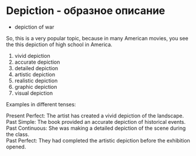 # Depiction - образное описание

- depiction of war

So, this is a very popular topic, because in many American movies, you see the this depiction of high school in America.

1. vivid depiction  
2. accurate depiction  
3. detailed depiction  
4. artistic depiction  
5. realistic depiction  
6. graphic depiction  
7. visual depiction  

Examples in different tenses:

Present Perfect: The artist has created a vivid depiction of the landscape.  
Past Simple: The book provided an accurate depiction of historical events.  
Past Continuous: She was making a detailed depiction of the scene during the class.  
Past Perfect: They had completed the artistic depiction before the exhibition opened.
